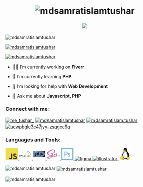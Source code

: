 <h1 align="center"> <img src="http://zeus.cooltext.com/rendered/cooltext403423142598260.png" alt="mdsamratislamtushar"></h1>
<h3 align="center"><img src="https://pbs.twimg.com/media/FKgzELyaAAEbmHb?format=png&name=small" alt"tushar"></h3>


<p align="left"> <img src="https://komarev.com/ghpvc/?username=mdsamratislamtushar&label=Profile%20views&color=0e75b6&style=flat" alt="mdsamratislamtushar" /> </p>

<p align="left"> <a href="https://github.com/ryo-ma/github-profile-trophy"><img src="https://github-profile-trophy.vercel.app/?username=mdsamratislamtushar" alt="mdsamratislamtushar" /></a> </p>

<p align="left"> <a href="https://fb.com/mdsamratislamtushar" target="blank"><img src="https://logodix.com/logo/634363.png" alt="mdsamratislamtushar" height="40"/></a> </p>

- 👨‍✈ I’m currently working on **Fiverr**

- 🤞 I’m currently learning **PHP**

- 🤝 I’m looking for help with **Web Development**

- 💬 Ask me about **Javascript, PHP**

<h3 align="left">Connect with me:</h3>
<p align="left">
<a href="https://twitter.com/me_tushar_" target="blank"><img align="center" src="https://raw.githubusercontent.com/rahuldkjain/github-profile-readme-generator/master/src/images/icons/Social/twitter.svg" alt="me_tushar_" height="30" width="40" /></a>
<a href="https://fb.com/mdsamratislamtushar" target="blank"><img align="center" src="https://raw.githubusercontent.com/rahuldkjain/github-profile-readme-generator/master/src/images/icons/Social/facebook.svg" alt="mdsamratislamtushar" height="30" width="40" /></a>
<a href="https://instagram.com/mdsamratislam.tushar" target="blank"><img align="center" src="https://raw.githubusercontent.com/rahuldkjain/github-profile-readme-generator/master/src/images/icons/Social/instagram.svg" alt="mdsamratislam.tushar" height="30" width="40" /></a>
<a href="https://www.youtube.com/c/ucwpbgle3c47jyy-zsqgcc9q" target="blank"><img align="center" src="https://raw.githubusercontent.com/rahuldkjain/github-profile-readme-generator/master/src/images/icons/Social/youtube.svg" alt="ucwpbgle3c47jyy-zsqgcc9q" height="30" width="40" /></a>
</p>

<h3 align="left">Languages and Tools:</h3>
<p align="left">  </a> <a href="https://developer.mozilla.org/en-US/docs/Web/JavaScript" target="_blank" rel="noreferrer"> <img src="https://raw.githubusercontent.com/devicons/devicon/master/icons/javascript/javascript-original.svg" alt="javascript" width="40" height="40"/> </a> <a href="https://www.mysql.com/" target="_blank" rel="noreferrer"> <img src="https://raw.githubusercontent.com/devicons/devicon/master/icons/mysql/mysql-original-wordmark.svg" alt="mysql" width="40" height="40"/> </a>  </a> <a href="https://www.php.net" target="_blank" rel="noreferrer"> <img src="https://raw.githubusercontent.com/devicons/devicon/master/icons/php/php-original.svg" alt="php" width="40" height="40"/> </a> <a href="https://sass-lang.com" target="_blank" rel="noreferrer"> <img src="https://raw.githubusercontent.com/devicons/devicon/master/icons/sass/sass-original.svg" alt="sass" width="40" height="40"/> </a><a href="https://www.photoshop.com/en" target="_blank" rel="noreferrer"> <img src="https://raw.githubusercontent.com/devicons/devicon/master/icons/photoshop/photoshop-line.svg" alt="photoshop" width="40" height="40"/> <a href="https://www.figma.com/" target="_blank" rel="noreferrer"> <img src="https://www.vectorlogo.zone/logos/figma/figma-icon.svg" alt="figma" width="40" height="40"/> </a> <a href="https://www.adobe.com/in/products/illustrator.html" target="_blank" rel="noreferrer"> <img src="https://www.vectorlogo.zone/logos/adobe_illustrator/adobe_illustrator-icon.svg" alt="illustrator" width="40" height="40"/><a href="https://www.linux.org/" target="_blank" rel="noreferrer"> <img src="https://raw.githubusercontent.com/devicons/devicon/master/icons/linux/linux-original.svg" alt="linux" width="40" height="40"/> </a> </p>

<p><img align="left" src="https://github-readme-stats.vercel.app/api/top-langs?username=mdsamratislamtushar&show_icons=true&locale=en&layout=compact" alt="mdsamratislamtushar" /></p>

<p>&nbsp;<img align="center" src="https://github-readme-stats.vercel.app/api?username=mdsamratislamtushar&show_icons=true&locale=en" alt="mdsamratislamtushar" /></p>

<p><img align="center" src="https://github-readme-streak-stats.herokuapp.com/?user=mdsamratislamtushar&" alt="mdsamratislamtushar" /></p>
